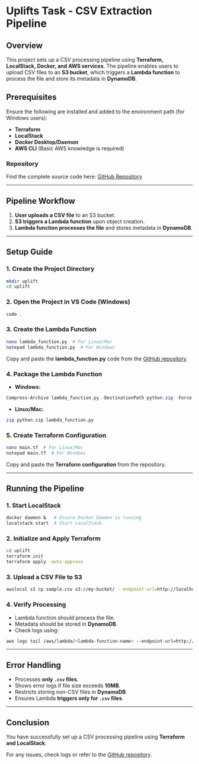 # Uplifts Task - CSV Extraction Pipeline

## Overview
This project sets up a CSV processing pipeline using **Terraform, LocalStack, Docker, and AWS services**. The pipeline enables users to upload CSV files to an **S3 bucket**, which triggers a **Lambda function** to process the file and store its metadata in **DynamoDB**.

## Prerequisites
Ensure the following are installed and added to the environment path (for Windows users):

- **Terraform**
- **LocalStack**
- **Docker Desktop/Daemon**
- **AWS CLI** (Basic AWS knowledge is required)

### Repository
Find the complete source code here: [GitHub Repository](https://github.com/NarmalaSk/uplyft_task/tree/main)

---
## Pipeline Workflow
1. **User uploads a CSV file** to an S3 bucket.
2. **S3 triggers a Lambda function** upon object creation.
3. **Lambda function processes the file** and stores metadata in **DynamoDB**.

---
## Setup Guide

### 1. Create the Project Directory
```sh
mkdir uplift
cd uplift
```

### 2. Open the Project in VS Code (Windows)
```sh
code .
```

### 3. Create the Lambda Function
```sh
nano lambda_function.py  # For Linux/Mac
notepad lambda_function.py  # For Windows
```
Copy and paste the **lambda_function.py** code from the [GitHub repository](https://github.com/NarmalaSk/uplyft_task/tree/main).

### 4. Package the Lambda Function
- **Windows:**
```powershell
Compress-Archive lambda_function.py -DestinationPath python.zip -Force
```
- **Linux/Mac:**
```sh
zip python.zip lambda_function.py
```

### 5. Create Terraform Configuration
```sh
nano main.tf  # For Linux/Mac
notepad main.tf  # For Windows
```
Copy and paste the **Terraform configuration** from the repository.

---
## Running the Pipeline

### 1. Start LocalStack
```sh
docker daemon &   # Ensure Docker Daemon is running
localstack start  # Start LocalStack
```

### 2. Initialize and Apply Terraform
```sh
cd uplift
terraform init
terraform apply -auto-approve
```

### 3. Upload a CSV File to S3
```sh
awslocal s3 cp sample.csv s3://my-bucket/ --endpoint-url=http://localhost:4566
```

### 4. Verify Processing
- Lambda function should process the file.
- Metadata should be stored in **DynamoDB**.
- Check logs using:
```sh
aws logs tail /aws/lambda/<lambda-function-name> --endpoint-url=http://localhost:4566
```

---
## Error Handling
- Processes **only `.csv` files**.
- Shows error logs if file size exceeds **10MB**.
- Restricts storing non-CSV files in **DynamoDB**.
- Ensures Lambda **triggers only for `.csv` files**.

---
## Conclusion
You have successfully set up a CSV processing pipeline using **Terraform and LocalStack**. 

For any issues, check logs or refer to the [GitHub repository](https://github.com/NarmalaSk/uplyft_task/tree/main). 

